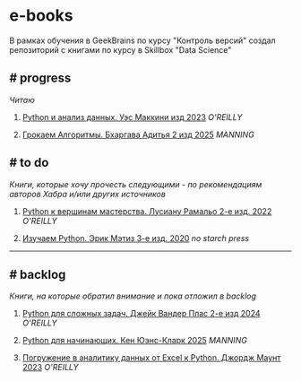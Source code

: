 ﻿# e-books

В рамках обучения в GeekBrains по курсу "Контроль версий" создал репозиторий с книгами по курсу в Skillbox "Data Science"

## # progress
*Читаю*

1. [Python и анализ данных. Уэс Маккини изд 2023](https://github.com/magus1968/e-books/blob/main/python/Python_%D0%B8_%D0%B0%D0%BD%D0%B0%D0%BB%D0%B8%D0%B7_%D0%B4%D0%B0%D0%BD%D0%BD%D1%8B%D1%85__%D0%A3%D1%8D%D1%81_%D0%9C%D0%B0%D0%BA%D0%BA%D0%B8%D0%BD%D0%B8_%D0%B8%D0%B7%D0%B4_2023.pdf) *O'REILLY*

2. [Грокаем Алгоритмы. Бхаргава Адитья 2 изд 2025](https://github.com/magus1968/e-books/blob/main/python/%D0%93%D1%80%D0%BE%D0%BA%D0%B0%D0%B5%D0%BC_%D0%90%D0%BB%D0%B3%D0%BE%D1%80%D0%B8%D1%82%D0%BC%D1%8B_%D0%91%D1%85%D0%B0%D1%80%D0%B3%D0%B0%D0%B2%D0%B0_%D0%90%D0%B4%D0%B8%D1%82%D1%8C%D1%8F_2_%D0%B8%D0%B7%D0%B4_2025.pdf) *MANNING*

## # to do
*Книги, которые хочу прочесть следующими - по рекомендациям авторов Хабра и/или других источников*

1. [Python к вершинам мастерства. Лусиану Рамальо 2-е изд. 2022](https://github.com/magus1968/e-books/blob/main/python/Python_%D0%BA_%D0%B2%D0%B5%D1%80%D1%88%D0%B8%D0%BD%D0%B0%D0%BC_%D0%BC%D0%B0%D1%81%D1%82%D0%B5%D1%80%D1%81%D1%82%D0%B2%D0%B0_%D0%9B%D1%83%D1%81%D0%B8%D0%B0%D0%BD%D1%83_%D0%A0%D0%B0%D0%BC%D0%B0%D0%BB%D1%8C%D0%BE_2-%D0%B5_%D0%B8%D0%B7%D0%B4_2022.pdf) *O'REILLY*

2. [Изучаем Python. Эрик Мэтиз 3-е изд. 2020](https://github.com/magus1968/e-books/blob/main/python/%D0%98%D0%B7%D1%83%D1%87%D0%B0%D0%B5%D0%BC_Python__%D0%AD%D1%80%D0%B8%D0%BA_%D0%9C%D1%8D%D1%82%D0%B8%D0%B7_3_%D0%B8%D0%B7%D0%B4_2020.pdf) *no starch press*

---

## # backlog
*Книги, на которые обратил внимание и пока отложил в backlog*

1. [Python для сложных задач. Джейк Вандер Плас 2-е изд 2024](https://github.com/magus1968/e-books/blob/main/data_science/Python_%D0%B4%D0%BB%D1%8F_%D1%81%D0%BB%D0%BE%D0%B6%D0%BD%D1%8B%D1%85_%D0%B7%D0%B0%D0%B4%D0%B0%D1%87__%D0%94%D0%B6%D0%B5%D0%B9%D0%BA_%D0%92%D0%B0%D0%BD%D0%B4%D0%B5%D1%80_%D0%9F%D0%BB%D0%B0%D1%81_2_%D0%B8%D0%B7%D0%B4_2024.pdf) *O'REILLY*

2. [Python для начинающих. Кен Юэнс-Кларк 2025](https://github.com/magus1968/e-books/blob/main/python/Python_%D0%B4%D0%BB%D1%8F_%D0%BD%D0%B0%D1%87%D0%B8%D0%BD%D0%B0%D1%8E%D1%89%D0%B8%D1%85_%D0%9A%D0%B5%D0%BD_%D0%AE%D1%8D%D0%BD%D1%81_%D0%9A%D0%BB%D0%B0%D1%80%D0%BA_2025.pdf) *MANNING*

3. [Погружение в аналитику данных от Excel к Python. Джордж Маунт 2023](https://github.com/magus1968/e-books/blob/main/data_analysis/%D0%9F%D0%BE%D0%B3%D1%80%D1%83%D0%B6%D0%B5%D0%BD%D0%B8%D0%B5_%D0%B2_%D0%B0%D0%BD%D0%B0%D0%BB%D0%B8%D1%82%D0%B8%D0%BA%D1%83_%D0%B4%D0%B0%D0%BD%D0%BD%D1%8B%D1%85_%D0%BE%D1%82_Excel_%D0%BA_Python_%D0%94%D0%B6%D0%BE%D1%80%D0%B4%D0%B6_%D0%9C%D0%B0%D1%83%D0%BD%D1%82_2023.pdf) *O'REILLY*

